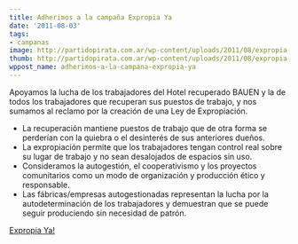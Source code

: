 ```yaml
---
title: Adherimos a la campaña Expropia Ya
date: '2011-08-03'
tags:
- campanas
image: http://partidopirata.com.ar/wp-content/uploads/2011/08/expropia-ya.png
thumb: http://partidopirata.com.ar/wp-content/uploads/2011/08/expropia-ya-150x150.png
wppost_name: adherimos-a-la-campana-expropia-ya
---
```


Apoyamos la lucha de los trabajadores del Hotel recuperado BAUEN y la de todos los trabajadores que recuperan sus puestos de trabajo, y nos sumamos al reclamo por la creación de una Ley de Expropiación.
<ul>
	<li>La recuperación mantiene puestos de trabajo que de otra forma se perderían con la quiebra o el desinterés de sus anteriores dueños.</li>
	<li>La expropiación permite que los trabajadores tengan control real sobre su lugar de trabajo y no sean desalojados de espacios sin uso.</li>
	<li>Consideramos la autogestión, el cooperativismo y los proyectos comunitarios como un modo de organización y producción ético y responsable.</li>
	<li>Las fábricas/empresas autogestionadas representan la lucha por la autodeterminación de los trabajadores y demuestran que se puede seguir produciendo sin necesidad de patrón.</li>
</ul>
<a title="Por una ley de expropiación para todas las recuperadas" href="http://www.expropiaya.org.ar/" target="_blank">Expropia Ya!</a>
